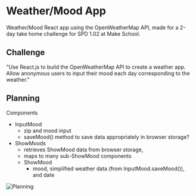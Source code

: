 # Weather/Mood App
Weather/Mood React app using the OpenWeatherMap API, made for a 2-day take home challenge for SPD 1.02 at Make School.

## Challenge
"Use React.js to build the OpenWeatherMap API to create a weather app. Allow anonymous users to input their mood each day corresponding to the weather."

## Planning
Components
- InputMood
  - zip and mood input
  - saveMood() method to save data appropriately in browser storage?
- ShowMoods
  - retrieves ShowMood data from browser storage,
  - maps to many sub-ShowMood components
  - ShowMood
    - mood, simplified weather data (from InputMood.saveMood()), and date

![Planning](https://lh3.googleusercontent.com/gLfyDkbvsRhraYVulRlNA6yhn8EXfyAXKnRO6lRy77EfycBGT7GzGBiGujidOPWX8WS9jY07DmN7E3_-DN096cRYa0riEl__4hpSFKI1tA2a73RJljozOE0k9n7lvKHihFmSEZKxMLA_-uMAUs3K4P9GOyEP4jXVtA-qmlc17InwU89VW8xSyN_K8zG1kJ_xA4ntU7lxO3AtwnNY3x6_zGZjuhHn4cAry6dMCQUTSrJiIB7zD2DsHYSeA4ok-yUsKjkd2c3nPzROkj7s6S-RSxO1s_kWSk3qWzrBe--hK1G9LbUQzwtXf-WLfMyurGko40nFuGY7s1FD18J65N-0K-pp5t8-y0SKiJ_x1UX-SlJKGiN3BH6xuxo9DUQRe82jsiK2fRLWebs10QOaLQWt3eOQZ46XO7-ZAXimuMQ43rSlUa48qqH7XPQ4a6k8WO7qBssb0CgXsuW8UzjCjWufPDqjtGOv_3-wX1zyavDvJKwO363WAWCJlAkoa9JSj5tYEanwqwx2CDtY94wxm_2uAosF2DZEzqXymCGKGe4I0KjbS148iFySvd1OfNTdfYObYyMVvz0EBVMtEkOpS1NchQu-45qb8PwnJ5KpreQV0f88SSfH-LjGkyi293X-PJauqJPoCa6cM-t10zT4TYxLLOjwrlfqYHvy=s1878-no)